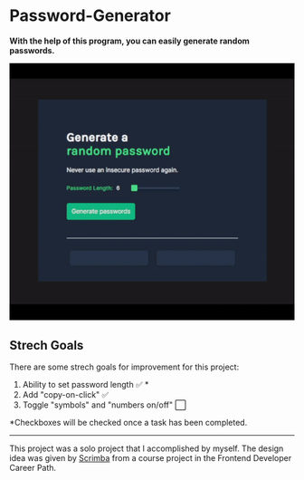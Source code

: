 # Password-Generator
<b>With the help of this program, you can easily generate random passwords.</b>

![password-generator](password-generator.gif)

## Strech Goals
There are some strech goals for improvement for this project:
1.  Ability to set password length :white_check_mark: * <!-- when checkhed :white_check_mark: -->
2. Add "copy-on-click" :white_check_mark: 
3. Toggle "symbols" and "numbers on/off" :white_large_square:

*Checkboxes will be checked once a task has been completed.

-------
This project was a solo project that I accomplished by myself. The design idea was given by <a href="https://scrimba.com/">Scrimba</a> from a course project in the Frontend Developer Career Path.
